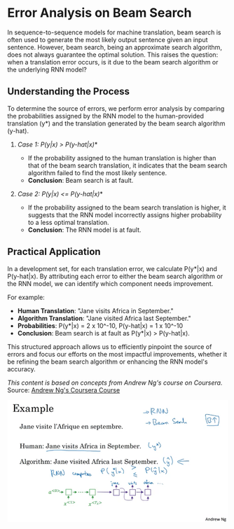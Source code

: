 # Error Analysis on Beam Search

In sequence-to-sequence models for machine translation, beam search is often used to generate the most likely output sentence given an input sentence. However, beam search, being an approximate search algorithm, does not always guarantee the optimal solution. This raises the question: when a translation error occurs, is it due to the beam search algorithm or the underlying RNN model?

## Understanding the Process

To determine the source of errors, we perform error analysis by comparing the probabilities assigned by the RNN model to the human-provided translation (y*) and the translation generated by the beam search algorithm (y-hat).

1. **Case 1: P(y*|x) > P(y-hat|x)**
   - If the probability assigned to the human translation is higher than that of the beam search translation, it indicates that the beam search algorithm failed to find the most likely sentence.
   - **Conclusion**: Beam search is at fault.

2. **Case 2: P(y*|x) <= P(y-hat|x)**
   - If the probability assigned to the beam search translation is higher, it suggests that the RNN model incorrectly assigns higher probability to a less optimal translation.
   - **Conclusion**: The RNN model is at fault.

## Practical Application

In a development set, for each translation error, we calculate P(y*|x) and P(y-hat|x). By attributing each error to either the beam search algorithm or the RNN model, we can identify which component needs improvement.

For example:
- **Human Translation**: "Jane visits Africa in September."
- **Algorithm Translation**: "Jane visited Africa last September."
- **Probabilities**: P(y*|x) = 2 x 10^-10, P(y-hat|x) = 1 x 10^-10
- **Conclusion**: Beam search is at fault as P(y*|x) > P(y-hat|x).

This structured approach allows us to efficiently pinpoint the source of errors and focus our efforts on the most impactful improvements, whether it be refining the beam search algorithm or enhancing the RNN model's accuracy.

*This content is based on concepts from Andrew Ng's course on Coursera.* Source: [Andrew Ng's Coursera Course](https://www.coursera.org/learn/nlp-sequence-models/lecture/UhRjI/error-analysis-in-beam-search)

![Error Analysis on Beam Search](Sequence_Models/Week3/ErrorAnalysis_in_BeamSearch/error_analysis_image.png)
